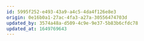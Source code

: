 ```yaml
---
id: 5995f252-e493-43a9-a4c5-4da4f126e8e3
origin: 0e16b0a1-27ac-4fa3-a27a-30556474703d
updated_by: 3574a48a-d509-4c9e-9e37-5b83b6cfdc78
updated_at: 1649769643
---
```

